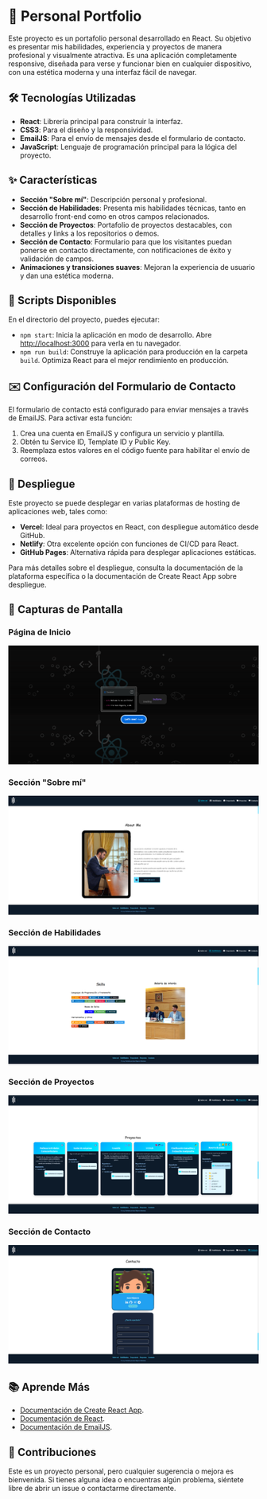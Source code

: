 # 🌟 Personal Portfolio

Este proyecto es un portafolio personal desarrollado en React. Su objetivo es presentar mis habilidades, experiencia y proyectos de manera profesional y visualmente atractiva. Es una aplicación completamente responsive, diseñada para verse y funcionar bien en cualquier dispositivo, con una estética moderna y una interfaz fácil de navegar.

## 🛠️ Tecnologías Utilizadas

- **React**: Librería principal para construir la interfaz.
- **CSS3**: Para el diseño y la responsividad.
- **EmailJS**: Para el envío de mensajes desde el formulario de contacto.
- **JavaScript**: Lenguaje de programación principal para la lógica del proyecto.

## ✨ Características

- **Sección "Sobre mí"**: Descripción personal y profesional.
- **Sección de Habilidades**: Presenta mis habilidades técnicas, tanto en desarrollo front-end como en otros campos relacionados.
- **Sección de Proyectos**: Portafolio de proyectos destacables, con detalles y links a los repositorios o demos.
- **Sección de Contacto**: Formulario para que los visitantes puedan ponerse en contacto directamente, con notificaciones de éxito y validación de campos.
- **Animaciones y transiciones suaves**: Mejoran la experiencia de usuario y dan una estética moderna.

## 📜 Scripts Disponibles

En el directorio del proyecto, puedes ejecutar:

- `npm start`: Inicia la aplicación en modo de desarrollo. Abre [http://localhost:3000](http://localhost:3000) para verla en tu navegador.
- `npm run build`: Construye la aplicación para producción en la carpeta `build`. Optimiza React para el mejor rendimiento en producción.

## ✉️ Configuración del Formulario de Contacto

El formulario de contacto está configurado para enviar mensajes a través de EmailJS. Para activar esta función:

1. Crea una cuenta en EmailJS y configura un servicio y plantilla.
2. Obtén tu Service ID, Template ID y Public Key.
3. Reemplaza estos valores en el código fuente para habilitar el envío de correos.

## 🚀 Despliegue

Este proyecto se puede desplegar en varias plataformas de hosting de aplicaciones web, tales como:

- **Vercel**: Ideal para proyectos en React, con despliegue automático desde GitHub.
- **Netlify**: Otra excelente opción con funciones de CI/CD para React.
- **GitHub Pages**: Alternativa rápida para desplegar aplicaciones estáticas.

Para más detalles sobre el despliegue, consulta la documentación de la plataforma específica o la documentación de Create React App sobre despliegue.

## 📸 Capturas de Pantalla

### Página de Inicio

![Página de Inicio](src/assets/readme/inicio.png)

### Sección "Sobre mí"

![Sección "Sobre mí"](src/assets/readme/about_me.png)

### Sección de Habilidades

![Sección de Habilidades](src/assets/readme/skills.png)

### Sección de Proyectos

![Sección de Proyectos](src/assets/readme/projects.png)

### Sección de Contacto

![Sección de Contacto](src/assets/readme/contact.png)

## 📚 Aprende Más

- [Documentación de Create React App](https://create-react-app.dev/docs/getting-started/).
- [Documentación de React](https://reactjs.org/docs/getting-started.html).
- [Documentación de EmailJS](https://www.emailjs.com/docs/).

## 🤝 Contribuciones

Este es un proyecto personal, pero cualquier sugerencia o mejora es bienvenida. Si tienes alguna idea o encuentras algún problema, siéntete libre de abrir un issue o contactarme directamente.
